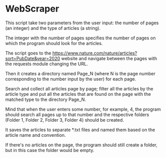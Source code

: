 # WebScraper

This script take two parameters from the user input: the number of pages (an integer) and the type of articles (a string). 

The integer with the number of pages specifies the number of pages on which the program should look for the articles.

The script goes to the https://www.nature.com/nature/articles?sort=PubDate&year=2020 website and navigate between the pages with the requests module changing the URL.

Then it creates a directory named Page_N (where N is the page number corresponding to the number input by the user) for each page. 

Search and collect all articles page by page; filter all the articles by the article type and put all the articles that are found on the page with the matched type to the directory Page_N. 

Mind that when the user enters some number, for example, 4, the program should search all pages up to that number and the respective folders (Folder 1, Folder 2, Folder 3, Folder 4) should be created.

It saves the articles to separate *.txt files and named them based on the article name and convention. 

If there's no articles on the page, the program should still create a folder, but in this case the folder would be empty.
